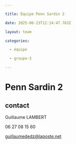 ```yaml
---

title: Équipe Penn Sardin 2

date: 2025-06-23T12:14:47.763Z

layout: team

categories:

  - équipe

  - groupe-3

---
```


# Penn Sardin 2



## contact 

Guillaume LAMBERT

06 27 08 15 60

guillaumededz@laposte.net

